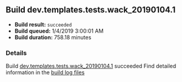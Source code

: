 ## Build dev.templates.tests.wack_20190104.1
- **Build result:** `succeeded`
- **Build queued:** 1/4/2019 3:00:01 AM
- **Build duration:** 758.18 minutes
### Details
Build [dev.templates.tests.wack_20190104.1](https://winappstudio.visualstudio.com/web/build.aspx?pcguid=a4ef43be-68ce-4195-a619-079b4d9834c2&builduri=vstfs%3a%2f%2f%2fBuild%2fBuild%2f26842) succeeded
Find detailed information in the [build log files](https://uwpctdiags.blob.core.windows.net/buildlogs/dev.templates.tests.wack_20190104.1_logs.zip)
